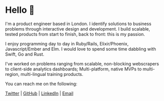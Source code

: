# Hello :wave:

I'm a product engineer based in London.
I identify solutions to business problems through interactive design and development. I build scalable, tested products from start to finish, back to front: this is my passion.

I enjoy programming day to day in Ruby/Rails, Elixir/Phoenix, Javascript/Ember and Elm. I would love to spend some time dabbling with Swift, Go and Rust.

I've worked on problems ranging from scalable, non-blocking webscrapers to client-side analytics dashboards; Multi-platform, native MVPs to multi-region, multi-lingual training products.

You can reach me on the following:

[Twitter](https://twitter.com/karlfreeman) | [GitHub](https://github.com/karlfreeman) | [LinkedIn](https://uk.linkedin.com/in/karlfreeman) | [Email](karlfreeman@gmail.com)
